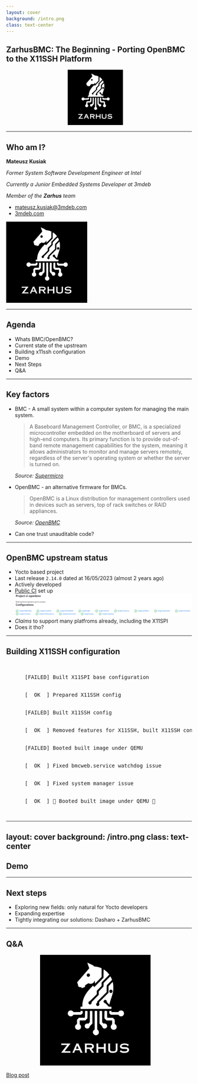 ```yaml
---
layout: cover
background: /intro.png
class: text-center
---
```


## ZarhusBMC: The Beginning - Porting OpenBMC to the X11SSH Platform

<center>
    <img src="/img/zarhus_logo.png" width="150px"
         style="margin-left:-20px;filter: invert(1);">
</center>

---

## Who am I?

<div class="grid grid-cols-2 gap-8">

<div>

**Mateusz Kusiak**

_Former System Software Development Engineer at Intel_

_Currently a Junior Embedded Systems Developer at 3mdeb_

_Member of the **Zarhus** team_

- <mateusz.kusiak@3mdeb.com>
- [3mdeb.com](https://3mdeb.com)

</div>

<div class="flex justify-center items-center">
  <img src="/img/zarhus_logo.png" height="220px" style="filter: invert(1)"/>
</div>

</div>

<!--
Key points to make:
* Used to develop Intel VROC,as a part of the job developed mdadm
* Newest member of Zarhus team
-->

---

## Agenda

<v-clicks>

- Whats BMC/OpenBMC?
- Current state of the upstream
- Building x11ssh configuration
- Demo
- Next Steps
- Q&A

</v-clicks>

---

## Key factors

<v-clicks>

- BMC - A small system within a computer system for managing the main system.
    > A Baseboard Management Controller, or BMC, is a specialized
    microcontroller embedded on the motherboard of servers and high-end
    computers. Its primary function is to provide out-of-band remote management
    capabilities for the system, meaning it allows administrators to monitor and
    manage servers remotely, regardless of the server's operating system or
    whether the server is turned on.

    _Source: [Supermicro](https://www.supermicro.com/en/glossary/baseboard-management-controller)_
- OpenBMC - an alternative firmware for BMCs.
    > OpenBMC is a Linux distribution for management controllers used in devices
    such as servers, top of rack switches or RAID appliances.

    _Source: [OpenBMC](https://github.com/openbmc/openbmc)_
- Can one trust unauditable code?

</v-clicks>

<!--
Key points to make:
* BMC
  * Let's get up to speed on BMCs
  * Came up with the definiton myself.
  * [DO THE ANALOGY TO TWO SYSTEMS ON A SINGLE MOTHERBOARD]
  * It's kinda ironic I quoted the definition from the ventor whose firmware
  we'll be replacing.
  * The BMC does not have to be a microcontroller, it much be much proper to
  replace "microcontroller" with SoC
  * Make analogy to more advanced, and tightly integrated KVM.
* OpenBMC:
  * Various components have various licenses: GPL, Apache, MIT
  * Publicly available code
  * Features:
   * Remote Management and Monitoring (Power control, health monitoring)
   * KVM (Keyboard, Video, Mouse) and Serial over IP
   * System Firmware updates
   * etc.
   * After all, the auditability of the code.
* Unauditable code:
  * Stock firmware are:
    * black boxes, no one knows what's running inside.
    * might be a security vulnerable.
    * might not get patched when support ends.
    * might require subscription or  additional license to run, despite hardware
    being there
  * OpenBMC:
    * give control of your machine back to you,
    * is auditable,
    * can be kept up to date,
    * free as in free will.
-->

---

## OpenBMC upstream status

<v-clicks>

- Yocto based project
- Last release `2.14.0` dated at 16/05/2023 (almost 2 years ago)
- Actively developed
- [Public CI](https://jenkins.openbmc.org/job/ci-openbmc/) set up
    ![OpenBMC CI](/img/openbmc_ci.png)
- *Claims* to support many platfroms already, including the X11SPI
- Does it tho?

</v-clicks>

<!--
Key points to make:
* Only some of the targets/platfroms are being CI tested.
* The folks at OpenBMC have a different definition of "supported".
If a platform is not regularly tested in CI, you can't be certain that it
actually works, thus it's hard to call it supported.
* That indeed was an issue, but I'll talk about on the next slide.
-->

---

## Building X11SSH configuration

<pre class="font-mono bg-black text-white rounded p-4 overflow-auto max-w-full max-h-[45vh] text-sm leading-none">
  <v-clicks>
    <span>
      [<span class="text-red-500 font-bold">FAILED</span>] Built X11SPI base configuration
    </span>
    <span>
      [<span class="text-green-400 font-bold">  OK  </span>] Prepared X11SSH config
    </span>
    <span>
      [<span class="text-red-500 font-bold">FAILED</span>] Built X11SSH config
    </span>
    <span>
      [<span class="text-green-400 font-bold">  OK  </span>] Removed features for X11SSH, built X11SSH config
    </span>
    <span>
      [<span class="text-red-500 font-bold">FAILED</span>] Booted built image under QEMU
    </span>
    <span>
      [<span class="text-green-400 font-bold">  OK  </span>] Fixed bmcweb.service watchdog issue
    </span>
    <span>
      [<span class="text-green-400 font-bold">  OK  </span>] Fixed system manager issue
    </span>
    <span>
      [<span class="text-green-400 font-bold">  OK  </span>] 🎉 Booted built image under QEMU 🎉
    </span>
  </v-clicks>
</pre>

<!--
Key points to make:
* Attempted to build "supported" X11SPI configuration:
  * Had issues with running out of ram on 12th gen i7 system with 16G of RAM
  * Created a docker container for reproducability and attempted to build on
  "Builder"
  * Build was failing at one of final steps. The issue squashfs was too big to
  fit within declared flash memory size
* Preparing x11ssh config:
  * Decided not to waste time fixing what should have been a "supported"
  platform configuration
  * Had it easier, we run it a few years ago, but the configuration got OUT of
  DATe. Had x11spi config to compare to.
  * Had to make config up to date and fix deprecated: variables, names, syntax,
  configuration and redo some patches.
* Building x11ssh:
  * faced same error as for x11spi, which was a success
* Removing features:
  * Removed features like: telemetry, devtools, debug and user management
  * Was able to successfully build the image.
* QEMU booting:
  * It was time to check if the image boots under QEMU
  * Flashing to the platform would be dumb at that moment
  * QEMU has support for Aspeed familly boards, including AST2400 which the
  x11ssh platform uses.
  * That failed
* bmcweb.service issue:
  * responsible for web-based interface.
  * systemd was complaining about WatchdogSec variable not being set properly.
  * the issue was simple, the code set up the variable named "watchdog timeout
  seconds" while the service file expected just "watchdog timeout".
  * Strange this was merged with upstream, just as if it wasn't tested.
  * That can make one doubt product quality.
  * Worth noting that the service would probably omit that param and start
  anyway but got no way of checking that because the execution was frozen
* System manager issue:
  * major issue, made the execution freeze.
  * Found solution by looking up closed issues on github.
  * The two managers: phosphor-state-manager and x86-power-control cannot be
  embedded into a single image as they are mutually exclusive.
  * Both control low level stuff like power states.
  * Disabling x86-power-control was the solution.
  * The configuration for two managers was inherited from the common layer for
  supermicro platforms, which would mean that x11spi would suffer from the
  same issue (did not test that)

-->

---
layout: cover
background: /intro.png
class: text-center
---

##  Demo

---

## Next steps

<v-clicks>

- Exploring new fields: only natural for Yocto developers
- Expanding expertise
- Tightly integrating our solutions: Dasharo + ZarhusBMC

</v-clicks>

<!--
Key points to make:
 * Why do this? How does a custom BMC fit within our ecosystem?
-->

---

## Q&A

<center>
  <img src="/img/zarhus_logo.png" width="300px" style="margin-left:-20px;filter: invert(1);">
</center>

[Blog post](https://blog.3mdeb.com/2025/2025-04-28-zarhusbmc/)
